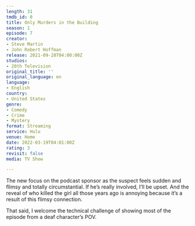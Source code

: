 ```yaml
---
length: 31
tmdb_id: 0
title: Only Murders in the Building
season: 1
episode: 7
creator:
- Steve Martin
- John Robert Hoffman
release: 2021-09-28T04:00:00Z
studios:
- 20th Television
original_title: ''
original_language: en
language:
- English
country:
- United States
genre:
- Comedy
- Crime
- Mystery
format: Streaming
service: Hulu
venue: Home
date: 2022-03-19T04:01:00Z
rating: 3
revisit: false
media: TV Show

---
```

The new focus on the podcast sponsor as the suspect feels sudden and flimsy and totally circumstantial. If he’s really involved, I’ll be upset. And the reveal of who killed the girl all those years ago is annoying because it’s a result of this flimsy connection.

That said, I welcome the technical challenge of showing most of the episode from a deaf character’s POV.